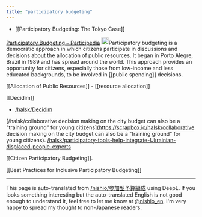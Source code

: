 ```yaml
---
title: "participatory budgeting"
---
```


- [[Participatory Budgeting: The Tokyo Case]]

[Participatory Budgeting – Participedia](https://participedia.net/method/146)
<img src='https://scrapbox.io/api/pages/nishio-en/gpt/icon' alt='gpt.icon' height="19.5"/>Participatory budgeting is a democratic approach in which citizens participate in discussions and decisions about the allocation of public resources. It began in Porto Alegre, Brazil in 1989 and has spread around the world. This approach provides an opportunity for citizens, especially those from low-income and less educated backgrounds, to be involved in [[public spending]] decisions.

[[Allocation of Public Resources]]
    - [[resource allocation]]


[[Decidim]]
- [/halsk/Decidim](https://scrapbox.io/halsk/Decidim)


[/halsk/collaborative decision making on the city budget can also be a "training ground" for young citizens](https://scrapbox.io/halsk/collaborative decision making on the city budget can also be a "training ground" for young citizens).
[/halsk/participatory-tools-help-integrate-Ukrainian-displaced-people-experts](https://scrapbox.io/halsk/participatory-tools-help-integrate-Ukrainian-displaced-people-experts)

[[Citizen Participatory Budgeting]].

[[Best Practices for Inclusive Participatory Budgeting]]

---
This page is auto-translated from [/nishio/参加型予算編成](https://scrapbox.io/nishio/参加型予算編成) using DeepL. If you looks something interesting but the auto-translated English is not good enough to understand it, feel free to let me know at [@nishio_en](https://twitter.com/nishio_en). I'm very happy to spread my thought to non-Japanese readers.